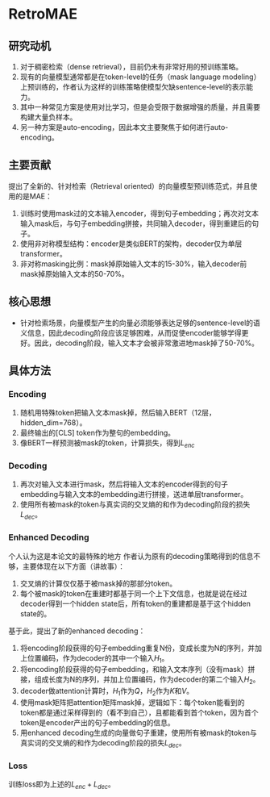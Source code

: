 # RetroMAE
## 研究动机
1. 对于稠密检索（dense retrieval），目前仍未有非常好用的预训练策略。
2. 现有的向量模型通常都是在token-level的任务（mask language modeling）上预训练的，作者认为这样的训练策略使模型欠缺sentence-level的表示能力。
3. 其中一种常见方案是使用对比学习，但是会受限于数据增强的质量，并且需要构建大量负样本。
4. 另一种方案是auto-encoding，因此本文主要聚焦于如何进行auto-encoding。

## 主要贡献
提出了全新的、针对检索（Retrieval oriented）的向量模型预训练范式，并且使用的是MAE：
1. 训练时使用mask过的文本输入encoder，得到句子embedding；再次对文本输入mask后，与句子embedding拼接，共同输入decoder，得到重建后的句子。
2. 使用非对称模型结构：encoder是类似BERT的架构，decoder仅为单层transformer。
3. 非对称masking比例：mask掉原始输入文本的15-30%，输入decoder前mask掉原始输入文本的50-70%。

## 核心思想
- 针对检索场景，向量模型产生的向量必须能够表达足够的sentence-level的语义信息，因此decoding阶段应该足够困难，从而促使encoder能够学得更好。因此，decoding阶段，输入文本才会被非常激进地mask掉了50-70%。

## 具体方法
### Encoding
1. 随机用特殊token把输入文本mask掉，然后输入BERT（12层，hidden_dim=768）。
2. 最终输出的[CLS] token作为整句的embedding。
3. 像BERT一样预测被mask的token，计算损失，得到$L_{enc}$
### Decoding
1. 再次对输入文本进行mask，然后将输入文本的encoder得到的句子embedding与输入文本的embedding进行拼接，送进单层transformer。
2. 使用所有被mask的token与真实词的交叉熵的和作为decoding阶段的损失$L_{dec}$。
### Enhanced Decoding
个人认为这是本论文的最特殊的地方
作者认为原有的decoding策略得到的信息不够，主要体现在以下方面（讲故事）：
1. 交叉熵的计算仅仅基于被mask掉的那部分token。
2. 每个被mask的token在重建时都基于同一个上下文信息，也就是说在经过decoder得到一个hidden state后，所有token的重建都是基于这个hidden state的。

基于此，提出了新的enhanced decoding：
1. 将encoding阶段获得的句子embedding重复N份，变成长度为N的序列，并加上位置编码，作为decoder的其中一个输入$H_1$。
2. 将encoding阶段获得的句子embedding，和输入文本序列（没有mask）拼接，组成长度为N的序列，并加上位置编码，作为decoder的第二个输入$H_2$。
3. decoder做attention计算时，$H_1$作为$Q$，$H_2$作为$K$和$V$。
4. 使用mask矩阵把attention矩阵mask掉，逻辑如下：每个token能看到的token都是通过采样得到的（看不到自己），且都能看到首个token，因为首个token是encoder产出的句子embedding的信息。
5. 用enhanced decoding生成的向量做句子重建，使用所有被mask的token与真实词的交叉熵的和作为decoding阶段的损失$L_{dec}$。
### Loss
训练loss即为上述的$L_{enc} + L_{dec}$。
